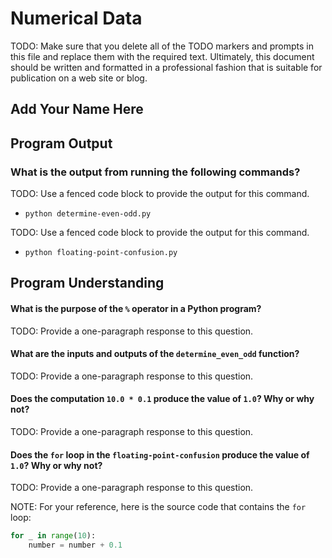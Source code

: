 # Numerical Data

TODO: Make sure that you delete all of the TODO markers and prompts
in this file and replace them with the required text. Ultimately,
this document should be written and formatted in a professional
fashion that is suitable for publication on a web site or blog.

## Add Your Name Here

## Program Output

### What is the output from running the following commands?

TODO: Use a fenced code block to provide the output for this command.

- `python determine-even-odd.py`

TODO: Use a fenced code block to provide the output for this command.

- `python floating-point-confusion.py`

## Program Understanding

#### What is the purpose of the `%` operator in a Python program?

TODO: Provide a one-paragraph response to this question.

#### What are the inputs and outputs of the `determine_even_odd` function?

TODO: Provide a one-paragraph response to this question.

#### Does the computation `10.0 * 0.1` produce the value of `1.0`? Why or why not?

TODO: Provide a one-paragraph response to this question.

#### Does the `for` loop in the `floating-point-confusion` produce the value of `1.0`? Why or why not?

TODO: Provide a one-paragraph response to this question.

NOTE: For your reference, here is the source code that contains the `for` loop:

```python
for _ in range(10):
    number = number + 0.1
```
